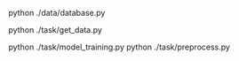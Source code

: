 python ./data/database.py

python ./task/get_data.py

python ./task/model_training.py
python ./task/preprocess.py